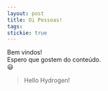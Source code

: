 ```yaml
---
layout: post
title: Oi Pessoas!
tags: 
stickie: true
---
```


Bem vindos!<br> Espero que gostem do conteúdo.<br/>
😃

> Hello Hydrogen!

